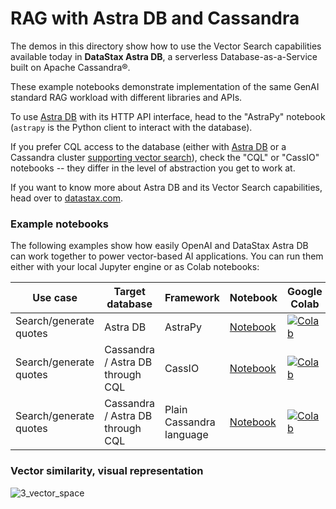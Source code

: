 # RAG with Astra DB and Cassandra

The demos in this directory show how to use the Vector
Search capabilities available today in **DataStax Astra DB**, a serverless
Database-as-a-Service built on Apache Cassandra®.

These example notebooks demonstrate implementation of
the same GenAI standard RAG workload with different libraries and APIs.

To use [Astra DB](https://docs.datastax.com/en/astra/home/astra.html)
with its HTTP API interface, head to the "AstraPy" notebook (`astrapy`
is the Python client to interact with the database).

If you prefer CQL access to the database (either with
[Astra DB](https://docs.datastax.com/en/astra-serverless/docs/vector-search/overview.html)
or a Cassandra cluster
[supporting vector search](https://cassandra.apache.org/doc/trunk/cassandra/vector-search/overview.html)),
check the "CQL" or "CassIO" notebooks -- they differ in the level of abstraction you get to work at.

If you want to know more about Astra DB and its Vector Search capabilities,
head over to [datastax.com](https://docs.datastax.com/en/astra/home/astra.html).

### Example notebooks

The following examples show how easily OpenAI and DataStax Astra DB can
work together to power vector-based AI applications. You can run them either
with your local Jupyter engine or as Colab notebooks:

| Use case | Target database | Framework | Notebook | Google Colab |
| -------- | --------------- | --------- | -------- | ------------ |
| Search/generate quotes | Astra DB | AstraPy | [Notebook](./Philosophical_Quotes_AstraPy.ipynb) | [![Colab](https://colab.research.google.com/assets/colab-badge.svg)](https://colab.research.google.com/github/openai/openai-cookbook/blob/main/examples/vector_databases/cassandra_astradb/Philosophical_Quotes_AstraPy.ipynb) |
| Search/generate quotes | Cassandra / Astra DB through CQL | CassIO | [Notebook](./Philosophical_Quotes_cassIO.ipynb) | [![Colab](https://colab.research.google.com/assets/colab-badge.svg)](https://colab.research.google.com/github/openai/openai-cookbook/blob/main/examples/vector_databases/cassandra_astradb/Philosophical_Quotes_cassIO.ipynb) |
| Search/generate quotes | Cassandra / Astra DB through CQL | Plain Cassandra language | [Notebook](./Philosophical_Quotes_CQL.ipynb) | [![Colab](https://colab.research.google.com/assets/colab-badge.svg)](https://colab.research.google.com/github/openai/openai-cookbook/blob/main/examples/vector_databases/cassandra_astradb/Philosophical_Quotes_CQL.ipynb) |

### Vector similarity, visual representation

![3_vector_space](https://user-images.githubusercontent.com/14221764/262321363-c8c625c1-8be9-450e-8c68-b1ed518f990d.png)
